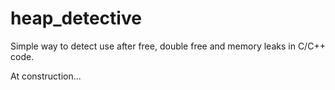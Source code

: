 # heap_detective
Simple way to detect use after free, double free and memory leaks in C/C++ code.

At construction...
